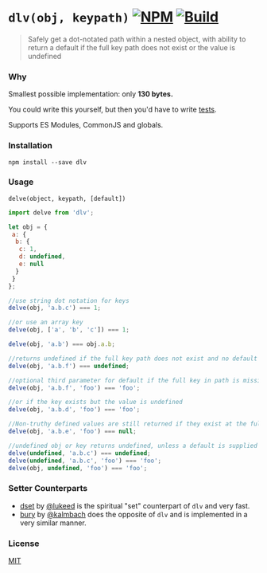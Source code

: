 # `dlv(obj, keypath)` [![NPM](https://img.shields.io/npm/v/dlv.svg)](https://npmjs.com/package/dlv) [![Build](https://travis-ci.org/developit/dlv.svg?branch=master)](https://travis-ci.org/developit/dlv)

> Safely get a dot-notated path within a nested object, with ability to return a default if the full key path does not exist or the value is undefined

### Why

Smallest possible implementation: only **130 bytes.**

You could write this yourself, but then you'd have to write [tests].

Supports ES Modules, CommonJS and globals.

### Installation

`npm install --save dlv`

### Usage

`delve(object, keypath, [default])`

```js
import delve from 'dlv';

let obj = {
 a: {
  b: {
   c: 1,
   d: undefined,
   e: null
  }
 }
};

//use string dot notation for keys
delve(obj, 'a.b.c') === 1;

//or use an array key
delve(obj, ['a', 'b', 'c']) === 1;

delve(obj, 'a.b') === obj.a.b;

//returns undefined if the full key path does not exist and no default is specified
delve(obj, 'a.b.f') === undefined;

//optional third parameter for default if the full key in path is missing
delve(obj, 'a.b.f', 'foo') === 'foo';

//or if the key exists but the value is undefined
delve(obj, 'a.b.d', 'foo') === 'foo';

//Non-truthy defined values are still returned if they exist at the full keypath
delve(obj, 'a.b.e', 'foo') === null;

//undefined obj or key returns undefined, unless a default is supplied
delve(undefined, 'a.b.c') === undefined;
delve(undefined, 'a.b.c', 'foo') === 'foo';
delve(obj, undefined, 'foo') === 'foo';
```

### Setter Counterparts

- [dset](https://github.com/lukeed/dset) by [@lukeed](https://github.com/lukeed) is the spiritual "set" counterpart of `dlv` and very fast.
- [bury](https://github.com/kalmbach/bury) by [@kalmbach](https://github.com/kalmbach) does the opposite of `dlv` and is implemented in a very similar manner.

### License

[MIT](https://oss.ninja/mit/developit/)

[tests]: https://github.com/developit/dlv/blob/master/test.js
